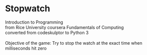 # Stopwatch
Introduction to Programming<br>
from Rice University coursera Fundamentals of Computing<br>
converted from codeskulptor to Python 3
<br><br>
Objective of the game: Try to stop the watch at the exact time when milliseconds hit zero
